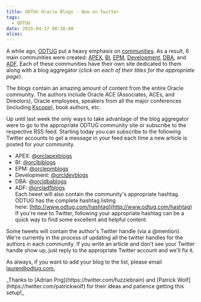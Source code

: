 ```yaml
---
title: ODTUG Oracle Blogs - Now on Twitter
tags:
  - ODTUG
date: 2015-04-17 08:38:00
alias:
---
```


A while ago, [ODTUG](http://odtug.com/) put a heavy emphasis on [communities](http://www.odtug.com/communities). As a result, 6 main communities were created: [APEX](http://www.odtug.com/apex), [BI](http://www.odtug.com/bi), [EPM](http://www.odtug.com/epm), [Development](http://www.odtug.com/development), [DBA](http://www.odtug.com/administration), and [ADF](http://www.odtug.com/adf). Each of these communities have their own site dedicated to them along with a blog aggregator (_click on each of their titles for the appropriate page_).

The blogs contain an amazing amount of content from the entire Oracle community. The authors include Oracle ACE (Associates, ACEs, and Directors), Oracle employees, speakers from all the major conferences (including [Kscope](http://kscope15.com/)), book authors, etc.

Up until last week the only ways to take advantage of the blog aggregator were to go to the appropriate ODTUG community site or subscribe to the respective RSS feed. Starting today you can subscribe to the following Twitter accounts to get a message in your feed each time a new article is posted for your community.

*   APEX:&nbsp;[@orclapexblogs](https://twitter.com/orclapexblogs)
*   BI:&nbsp;[@orclbiblogs](https://twitter.com/orclbiblogs)
*   EPM:&nbsp;[@orclepmblogs](https://twitter.com/orclepmblogs)
*   Development:&nbsp;[@orcldevblogs](https://twitter.com/orcldevblogs)
*   DBA:&nbsp;[@orcldbablogs](https://twitter.com/orcldevblogs)
*   ADF:&nbsp;[@orcladfblogs](https://twitter.com/orcladfblogs)<div>Each tweet will also contain the community's appropriate hashtag. ODTUG has the complete hashtag listing here:&nbsp;[http://www.odtug.com/hashtag](http://www.odtug.com/hashtag) If you're new to Twitter, following your appropriate hashtag can be a quick way to find some excellent and helpful content.

Some tweets will contain the author's Twitter handle (via a&nbsp;@mention). We're currently in the process of updating all the twitter handles for the authors in each community. If you write an article and don't see your Twitter handle show up, just reply to the appropriate Twitter account and we'll fix it.

As always, if you want to add your blog to the list, please email [lauren@odtug.com.](mailto:lauren@odtug.com)</div><div>
</div><div>_Thanks to [Adrian Png](https://twitter.com/fuzziebrain)&nbsp;and [Patrick Wolf](https://twitter.com/patrickwolf) for their ideas and patience getting this setup!_</div><div>
</div><div>
</div>